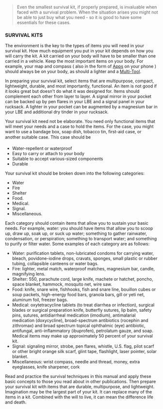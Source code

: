 > Even the smallest survival kit, if properly prepared, is invaluable when faced with a survival problem. When the situation arises you might not be able to just buy what you need - so it is good to have some essentials for these cases.

### SURVIVAL KITS

The environment is the key to the types of items you will need in your survival kit. How much equipment you put in your kit depends on how you will carry the kit. A kit carried on your body will have to be smaller than one carried in a vehicle. Keep the most important items on your body. For example, your map and compass ( also in the form of [Apps](Apps) on your phone ) should always be on your body, as should a lighter and a [Multi-Tool](MultiTool). 

In preparing your survival kit, select items that are multipurpose, compact, lightweight, durable, and most importantly, functional. An item is not good if it looks great but doesn't do what it was designed for. Items should complement each other from layer to layer. A signal mirror in your pocket can be backed up by pen flares in your LBE and a signal panel in your rucksack. A lighter in your pocket can be augmented by a magnesium bar in your LBE and additional dry tinder in your rucksack.

Your survival kit need not be elaborate. You need only functional items that will meet your needs and a case to hold the items. For the case, you might want to use a bandage box, soap dish, tobacco tin, first-aid case,  or another suitable case. This case should be

* Water-repellent or waterproof
* Easy to carry or attach to your body
* Suitable to accept various-sized components
* Durable

Your survival kit should be broken down into the following categories:

* Water
* Fire
* Shelter
* Food.
* Medical.
* Signal.
* Miscellaneous.

Each category should contain items that allow you to sustain your basic needs. For example, water: you should have items that allow you to scoop up, draw up, soak up, or suck up water; something to gather rainwater, condensation, or perspiration; something to transport water; and something to purify or filter water. Some examples of each category are as follows:

* Water: purification tablets, non-lubricated condoms for carrying water, bleach, povidone-iodine drops, cravats, sponges, small plastic or rubber tubing, collapsible canteens or water bags.
* Fire: lighter, metal match, waterproof matches, magnesium bar, candle, magnifying lens.
* Shelter: 550, parachute cord, large knife, machete or hatchet, poncho, space blanket, hammock, mosquito net, wire saw.
* Food: knife, snare wire, fishhooks, fish and snare line, bouillon cubes or soup packets, high-energy food bars, granola bars, gill or yeti net, aluminum foil, freezer bags.
* Medical: oxytetracycline tablets (to treat diarrhea or infection), surgical blades or surgical preparation knife, butterfly sutures, lip balm, safety pins, sutures, antidiarrheal medication (imodium), antimalarial medication (doxycycline), broad-spectrum antibiotics (rocephin and zithromax) and broad spectrum topical ophthalmic (eye) antibiotic, antifungal, anti-inflammatory (ibuprofen), petrolatum gauze, and soap. Medical items may make up approximately 50 percent of your survival kit.
* Signal: signaling mirror, strobe, pen flares, whistle, U.S. flag, pilot scarf or other bright orange silk scarf, glint tape, flashlight, laser pointer, solar blanket.
* Miscellaneous: wrist compass, needle and thread, money, extra eyeglasses, knife sharpener, cork

Read and practice the survival techniques in this manual and apply these basic concepts to those you read about in other publications. Then prepare your survival kit with items that are durable, multipurpose, and lightweight. Imagination may be the largest part of your kit. It can replace many of the items in a kit. Combined with the will to live, it can mean the difference life and death.